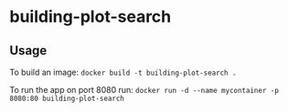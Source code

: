 # building-plot-search

## Usage
To build an image:
`docker build -t building-plot-search .`

To run the app on port 8080 run:
`docker run -d --name mycontainer -p 8080:80 building-plot-search`

